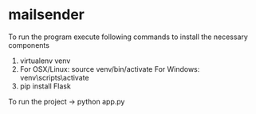# mailsender

To run the program execute following commands to install the necessary components
1. virtualenv venv
2. For OSX/Linux: source venv/bin/activate
    For Windows: venv\scripts\activate
3. pip install Flask

To run the project
-> python app.py
